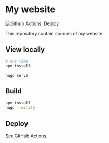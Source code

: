 # My website

![Github Actions: Deploy](https://github.com/skibish/sergeykibish.com/workflows/Deploy/badge.svg?branch=master)

This repository contain sources of my website.

## View locally

```sh
# one time
npm install

hugo serve
```

## Build

```sh
npm install
hugo --minify
```

## Deploy

See GitHub Actions.
